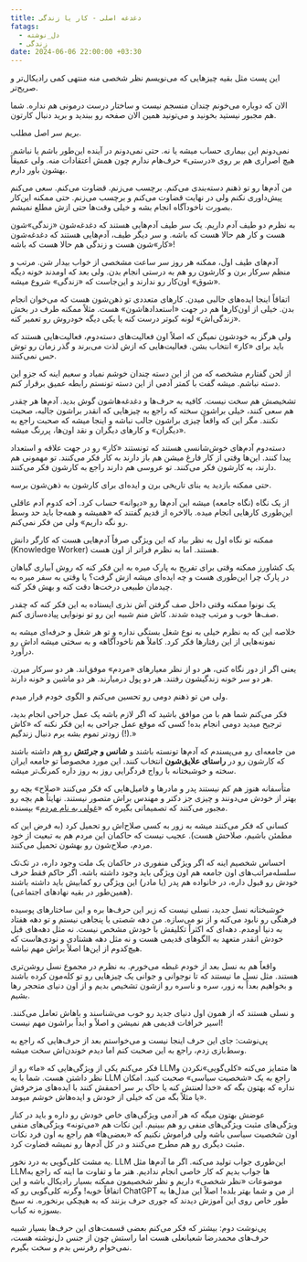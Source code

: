 ```yaml
---
title: دغدغه اصلی - کار یا زندگی
fatags:
  - دل_نوشته
  - زندگی
date: 2024-06-06 22:00:00 +03:30
---
```

این پست مثل بقیه چیزهایی که می‌نویسم نظر شخصی منه منتهی کمی رادیکال‌تر و صریح‌تر.

الان که دوباره می‌خونم چندان منسجم نیست و ساختار درست درمونی هم نداره. شما هم مجبور نیستید بخونید و می‌تونید همین‌ الان صفحه رو ببندید و برید دنبال کارتون. 

بریم سر اصل مطلب. 

نمی‌دونم این بیماری حساب میشه یا نه. حتی نمی‌دونم در آینده این‌طور باشم یا نباشم. هیچ اصراری هم بر روی «درستی» حرف‌هام ندارم چون همش اعتقادات منه. ولی عمیقاً بهشون باور دارم. 

من آدم‌ها رو تو ذهنم دسته‌بندی می‌کنم. برچسب می‌زنم. قضاوت می‌کنم. سعی می‌کنم پیش‌داوری نکنم ولی در نهایت قضاوت می‌کنم و برچسب می‌زنم. حتی ممکنه این‌کار بصورت ناخودآگاه انجام بشه و خیلی وقت‌ها حتی ازش مطلع نمیشم. 

به نظرم دو طیف آدم داریم. یک سر طیف آدم‌هایی هستند که دغدغه‌شون «زندگی»‌شون هست و کار هم حالا هست که باشه. و سر دیگر طیف، آدم‌هایی هستند که دغدغه‌شون «کار»شون هست و زندگی هم حالا هست که باشه! 

آدم‌های طیف اول، ممکنه هر روز سر ساعت مشخصی از خواب بیدار شن. مرتب و منظم سرکار برن و کارشون رو هم به درستی انجام بدن. ولی بعد که اومدند خونه دیگه «شوق» اون‌کار رو ندارند و این‌جاست که «زندگی» شروع میشه. 

اتفاقاً اینجا ایده‌های جالبی میدن. کارهای متعددی تو ذهن‌شون هست که می‌خوان انجام بدن. خیلی از اون‌کارها هم در جهت «استعدادهاشون» هست. مثلاً ممکنه طرف در بخش «زندگی‌اش» لونه کبوتر درست کنه یا یکی دیگه خودروش رو تعمیر کنه. 

ولی هرگز به خودشون نمیگن که اصلاً اون فعالیت‌های دسته‌دوم، فعالیت‌هایی هستند که باید برای «کار» انتخاب بشن. فعالیت‌هایی که ازش لذت می‌برند و گذر زمان رو توش حس نمی‌کنند. 

از لحن گفتارم مشخصه که من از این دسته چندان خوشم نمیاد و سعیم اینه که جزو این دسته نباشم. میشه گفت با کمتر آدمی از این دسته تونستم رابطه عمیق برقرار کنم. 

تشخیصش هم سخت نیست. کافیه به حرف‌ها و دغدغه‌هاشون گوش بدید. آدم‌ها هر چقدر هم سعی کنند، خیلی براشون سخته که راجع به چیزهایی که انقدر براشون جالبه، صحبت نکنند. مگر این که واقعاً چیزی براشون جالب نباشه و اینجا میشه که صحبت راجع به «دیگران» و کارهای دیگران و نقد اون‌ها، پررنگ میشه. 

دسته‌دوم آدم‌های خوش‌شانسی هستند که تونستند «کار» رو در جهت علاقه و استعداد پیدا کنند. این‌ها وقتی از کار فارغ میشن هم باز دارند به کار فکر می‌کنند. تو مهمونی هم دارند، به کارشون فکر می‌کنند. تو عروسی هم دارند راجع به کارشون فکر می‌کنند. 

حتی ممکنه بازدید یه بنای تاریخی برن و ایده‌ای برای کارشون به ذهن‌شون برسه. 

از یک نگاه (نگاه جامعه) میشه این آدم‌ها رو «دیوانه» حساب کرد. آخه کدوم آدم عاقلی این‌طوری کارهایی انجام میده. بالاخره از قدیم گفتند که «همیشه و همه‌جا باید حد وسط رو نگه داریم» ولی من فکر نمی‌کنم. 

ممکنه تو نگاه اول به نظر بیاد که این ویژگی صرفاً آدم‌هایی هست که کارگر دانش (Knowledge Worker) هستند. اما به نظرم فراتر از اون هست. 

یک کشاورز ممکنه وقتی برای تفریح به پارک میره به این فکر کنه که روش آبیاری گیاهان در پارک چرا این‌طوری هست و چه ایده‌ای میشه ازش گرفت؟ یا وقتی به سفر میره به چیدمان طبیعی درخت‌ها دقت کنه و بهش فکر کنه. 

یک نونوا ممکنه وقتی داخل صف گرفتن آش نذری ایستاده به این فکر کنه که چقدر صف‌ها خوب و مرتب چیده شدند. کاش منم شبیه این رو تو نونوایی پیاده‌سازی کنم. 

خلاصه این که به نظرم خیلی به نوع شغل بستگی نداره و تو هر شغل و حرفه‌ای میشه به نمونه‌هایی از این رفتارها فکر کرد. کاملاً هم ناخودآگاهه و به سختی میشه اداش رو درآورد. 

یعنی اگر از دور نگاه کنی، هر دو از نظر معیارهای «مردم» موفق‌‌اند. هر دو سرکار میرن. هر دو سر خونه زندگیشون رفتند. هر دو پول درمیارند. هر دو ماشین و خونه دارند. 

ولی من تو ذهنم دومی رو تحسین می‌کنم و الگوی خودم قرار میدم.

فکر می‌کنم شما هم با من موافق باشید که اگر لازم باشه یک عمل جراحی انجام بدید، ترجیح میدید دومی انجام بده! کسی که موقع عمل جراحی به این فکر نکنه که «کاش زودتر تموم بشه برم دنبال زندگیم (!).»  

من جامعه‌ای رو می‌پسندم که آدم‌ها تونسته‌ باشند و **شانس و جرئتش** رو هم داشته باشند که کارشون رو در **راستای علایق‌شون** انتخاب کنند. این مورد مخصوصاً تو جامعه ایران سخته و خوشبختانه با رواج فرد‌گرایی روز به روز داره کمرنگ‌تر میشه. 

متأسفانه هنوز هم کم نیستند پدر و مادرها و فامیل‌هایی که فکر می‌کنند «صلاح» بچه رو بهتر از خودش می‌دونند و چیزی جز دکتر و مهندس براش متصور نیستند. نهایتاً هم بچه رو مجبور می‌کنند که تصمیماتی بگیره که «[غولی به نام مردم](https://mrshabanali.com/%D8%AF%D8%B3%D8%AA%D9%88%D8%B1%D8%A7%D9%84%D8%B9%D9%85%D9%84-%D9%85%D9%88%D8%A7%D8%AC%D9%87%D9%87-%D8%A8%D8%A7-%D8%BA%D9%88%D9%84%DB%8C-%D8%A8%D9%87-%D9%86%D8%A7%D9%85-%D9%85%D8%B1%D8%AF%D9%85/)» بپسنده. 

کسانی که فکر می‌کنند میشه به زور به کسی صلاح‌اش رو تحمیل کرد (به فرض این که مطمئن باشیم، صلاحش هست). عجیب نیست که حاکمان این مردم هم به تبعیت از خود مردم، صلاح‌شون رو بهشون تحمیل می‌کنند. 

احساس شخصیم اینه که اگر ویژگی‌ منفوری در حاکمان یک ملت وجود داره، در تک‌تک سلسله‌مراتب‌های اون جامعه هم اون ویژگی باید وجود داشته باشه. اگر حاکم فقط حرف خودش رو قبول داره، در خانواده‌ هم پدر (یا مادر) این ویژگی رو کمابیش باید داشته باشند (همین‌طور در بقیه نهادهای اجتماعی).

خوشبختانه نسل جدید، نسلی نیست که زیر این حرف‌ها بره و این ساختارهای پوسیده فرهنگی رو نابود می‌کنه و از نو می‌سازه. من دهه شصتی یا پنجاهی نیستم و تو دهه هفتاد به دنیا اومدم. دهه‌ای که اکثراً تکلیفش با خودش مشخص نیست. نه مثل دهه‌های قبل خودش انقدر متعهد به الگوهای قدیمی هست و نه مثل دهه هشتادی و نودی‌هاست که هیچ‌کدوم از این‌ها اصلاً براش مهم نباشه. 

واقعاً هم به نسل بعد از خودم غبطه می‌خورم. به نظرم در مجموع نسل روشن‌تری هستند. مثل نسل ما نیستند که تا نوجوانی و جوانی یک چیزهایی رو تو کله‌مون کرده باشند و بخواهیم بعداً به زور، سره و ناسره رو ازشون تشخیص بدیم و از اون دنیای متحجر رها بشیم. 

و نسلی هستند که از همون اول دنیای جدید رو خوب می‌شناسند و باهاش تعامل می‌کنند. اسیر خرافات قدیمی هم نمیشن و اصلاً و ابداً براشون مهم نیست! 

پی‌نوشت: جای این حرف اینجا نیست و می‌خواستم بعد از حرف‌هایی که راجع به وسط‌بازی زدم، راجع به این صحبت کنم اما دیدم خوندن‌اش سخت میشه. 

فکر می‌کنم یکی از ویژگی‌هایی که «ما» رو از LLMها متمایز می‌کنه «کلی‌گویی»نکردن و نظر داشتن هست. شما با یه LLM راجع به یک «شخصیت سیاسی» صحبت کنید. امکان نداره که بهتون بگه که «خدا لعنتش کنه یا خاک بر سر احمقش کنند با ایده‌های مزخرفش یا مثلاً بگه من که خیلی از خودش و ایده‌هاش خوشم میومد». 

عوضش بهتون میگه که هر آدمی ویژگی‌های خاص خودش رو داره و باید در کنار ویژگی‌های مثبت ویژگی‌های منفی رو هم ببینیم. این نکات هم «می‌تونه» ویژگی‌های منفی اون شخصیت سیاسی باشه ولی فراموش نکنیم که «بعضی‌ها» هم راجع به اون فرد نکات مثبت دیگری رو هم مطرح می‌کنند و در کل آدم‌ها رو نمیشه قضاوت کرد. 

یه مشت کلی‌گویی به درد نخور. LLM این‌طوری جواب تولید می‌کنه. اگر ما آدم‌ها مثل LLMها جواب بدیم که کار خاصی انجام ندادیم. هنر ما و تفاوت ما اینه که راجع به موضوعات «نظر شخصی» داریم و نظر شخصیمون ممکنه بسیار رادیکال باشه و این اتفاقاً خوبه! وگرنه کلی‌گویی رو که ChatGPT از من و شما بهتر بلده! اصلاً این مدل‌ها به طور خاص روی این آموزش دیدند که جوری حرف بزنند که به هیچکی برنخوره. نه سیخ بسوزه نه کباب. 

پی‌نوشت دوم: بیشتر که فکر می‌کنم بعضی قسمت‌های این حرف‌ها بسیار شبیه حرف‌های محمدرضا شعبانعلی هست اما راستش چون از جنس دل‌نوشته هست، نمی‌خوام رفرنس بدم و سخت بگیرم. 